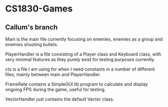# CS1830-Games
## Callum's branch

Main is the main file currently focusing on enemies, enemies as a group and enemies shooting bullets.

PlayerHandler is a file consisting of a Player class and Keyboard class, with very minimal features as they purely exist for testing purposes currently.

cts is a file I am using for when I need constants in a number of different files, mainly between main and PlayerHandler.

FrameRate contains a SimpleGUI lib program to calculate and display ongoing FPS during the game, useful for testing.

VectorHandler just contains the default Vector class.
